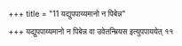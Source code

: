 +++
title = "11 यद्युपपाय्यमानो न पिबेन्न"

+++
यद्युपपाय्यमानो न पिबेन्न वा उवेतन्म्रियस इत्युपपाययेत् ११